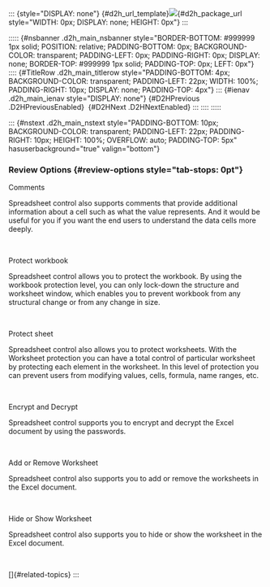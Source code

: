::: {style="DISPLAY: none"}
[](ms-xhelp:///?Id=d2h_url_template){#d2h_url_template}![](!package_url!){#d2h_package_url style="WIDTH: 0px; DISPLAY: none; HEIGHT: 0px"}
:::

::::: {#nsbanner .d2h_main_nsbanner style="BORDER-BOTTOM: #999999 1px solid; POSITION: relative; PADDING-BOTTOM: 0px; BACKGROUND-COLOR: transparent; PADDING-LEFT: 0px; PADDING-RIGHT: 0px; DISPLAY: none; BORDER-TOP: #999999 1px solid; PADDING-TOP: 0px; LEFT: 0px"}
:::: {#TitleRow .d2h_main_titlerow style="PADDING-BOTTOM: 4px; BACKGROUND-COLOR: transparent; PADDING-LEFT: 22px; WIDTH: 100%; PADDING-RIGHT: 10px; DISPLAY: none; PADDING-TOP: 4px"}
::: {#ienav .d2h_main_ienav style="DISPLAY: none"}
[](ms-xhelp:///?Id=7fc1b8f0-8faf-4d4f-87e2-567ba0c9d220){#D2HPrevious .D2HPreviousEnabled}  [](ms-xhelp:///?Id=0116ef5b-c8f9-445f-9bf5-9d463b2ef373){#D2HNext .D2HNextEnabled}
:::
::::
:::::

::: {#nstext .d2h_main_nstext style="PADDING-BOTTOM: 10px; BACKGROUND-COLOR: transparent; PADDING-LEFT: 22px; PADDING-RIGHT: 10px; HEIGHT: 100%; OVERFLOW: auto; PADDING-TOP: 5px" hasuserbackground="true" valign="bottom"}
### Review Options {#review-options style="tab-stops: 0pt"}

Comments

Spreadsheet control also supports comments that provide additional information about a cell such as what the value represents. And it would be useful for you if you want the end users to understand the data cells more deeply.

 

Protect workbook

Spreadsheet control allows you to protect the workbook. By using the workbook protection level, you can only lock-down the structure and worksheet window, which enables you to prevent workbook from any structural change or from any change in size.

 

Protect sheet

Spreadsheet control also allows you to protect worksheets. With the Worksheet protection you can have a total control of particular worksheet by protecting each element in the worksheet. In this level of protection you can prevent users from modifying values, cells, formula, name ranges, etc.

 

Encrypt and Decrypt

Spreadsheet control supports you to encrypt and decrypt the Excel document by using the passwords.

 

Add or Remove Worksheet

Spreadsheet control also supports you to add or remove the worksheets in the Excel document.

 

Hide or Show Worksheet

Spreadsheet control also supports you to hide or show the worksheet in the Excel document.

 

[]{#related-topics}
:::
